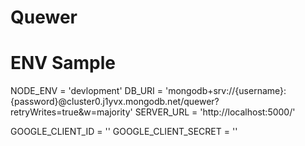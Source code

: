 # Quewer


# ENV Sample
NODE_ENV = 'devlopment'
DB_URI = 'mongodb+srv://{username}:{password}@cluster0.j1yvx.mongodb.net/quewer?retryWrites=true&w=majority'
SERVER_URL = 'http://localhost:5000/'

GOOGLE_CLIENT_ID = ''
GOOGLE_CLIENT_SECRET = ''
